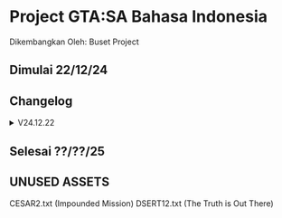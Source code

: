 # Project GTA:SA Bahasa Indonesia
Dikembangkan Oleh: Buset Project
## Dimulai 22/12/24
## Changelog
<details>
<summary>V24.12.22</summary>

  - RAW Upload
</details>

## Selesai ??/??/25

## UNUSED ASSETS
CESAR2.txt (Impounded Mission)
DSERT12.txt (The Truth is Out There)
